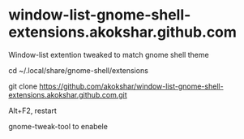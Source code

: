 # window-list-gnome-shell-extensions.akokshar.github.com
Window-list extention tweaked to match gnome shell theme


cd ~/.local/share/gnome-shell/extensions

git clone https://github.com/akokshar/window-list-gnome-shell-extensions.akokshar.github.com.git

Alt+F2, restart

gnome-tweak-tool to enabele
